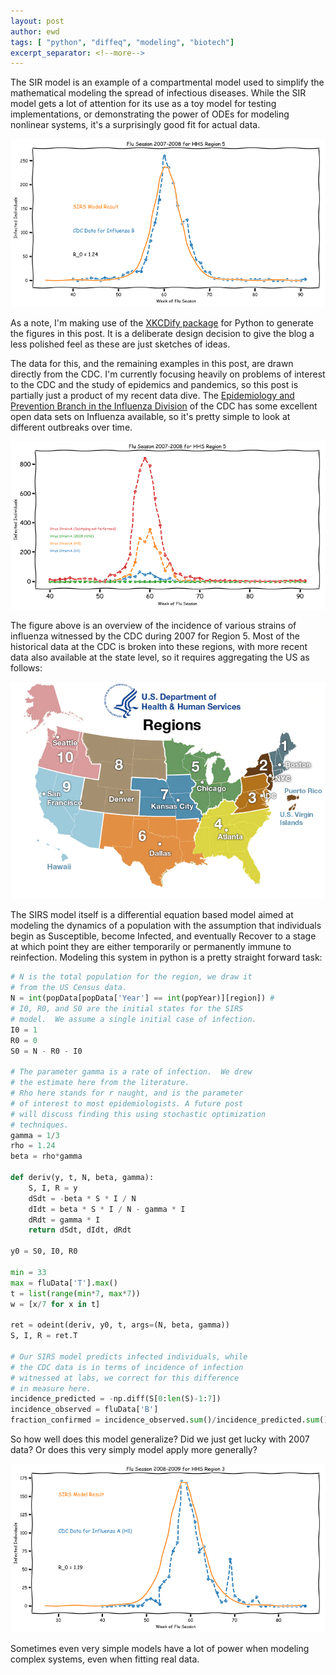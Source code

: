 ```yaml
---
layout: post
author: ewd
tags: [ "python", "diffeq", "modeling", "biotech"]
excerpt_separator: <!--more-->
---
```


The SIR model is an example of a compartmental model used to simplify the mathematical modeling the spread of infectious diseases.  While the SIR model gets a lot of attention for its use as a toy model for testing implementations, or demonstrating the power of ODEs for modeling nonlinear systems, it's a surprisingly good fit for actual data.

![SIRS Model for epidemiology of Influenza B in 2007](/assets/images/2007-Influenza-B-Prediction.png)

<!--more-->

As a note, I'm making use of the [XKCDify package](http://jakevdp.github.io/blog/2012/10/07/xkcd-style-plots-in-matplotlib/) for Python to generate the figures in this post.  It is a deliberate design decision to give the blog a less polished feel as these are just sketches of ideas.

The data for this, and the remaining examples in this post, are drawn directly from the CDC.  I'm currently focusing heavily on problems of interest to the CDC and the study of epidemics and pandemics, so this post is partially just a product of my recent data dive.  The [Epidemiology and Prevention Branch in the Influenza Division](https://www.cdc.gov/flu/weekly/overview.htm) of the CDC has some excellent open data sets on Influenza available, so it's pretty simple to look at different outbreaks over time.

![Overview of the 2007 Influenza Outbreak in Region 5](/assets/images/2007-Influenza-B-Overview.png)

The figure above is an overview of the incidence of various strains of influenza witnessed by the CDC during 2007 for Region 5.  Most of the historical data at the CDC is broken into these regions, with more recent data also available at the state level, so it requires aggregating the US as follows:

![Region map as defined by HHS](/assets/images/regionsmap.jpg)

The SIRS model itself is a differential equation based model aimed at modeling the dynamics of a population with the assumption that individuals begin as Susceptible, become Infected, and eventually Recover to a stage at which point they are either temporarily or permanently immune to reinfection.  Modeling this system in python is a pretty straight forward task:

```python
# N is the total population for the region, we draw it
# from the US Census data.
N = int(popData[popData['Year'] == int(popYear)][region]) #
# I0, R0, and S0 are the initial states for the SIRS
# model.  We assume a single initial case of infection.
I0 = 1
R0 = 0
S0 = N - R0 - I0

# The parameter gamma is a rate of infection.  We drew
# the estimate here from the literature.
# Rho here stands for r naught, and is the parameter
# of interest to most epidemiologists. A future post
# will discuss finding this using stochastic optimization
# techniques.
gamma = 1/3
rho = 1.24
beta = rho*gamma

def deriv(y, t, N, beta, gamma):
    S, I, R = y
    dSdt = -beta * S * I / N
    dIdt = beta * S * I / N - gamma * I
    dRdt = gamma * I
    return dSdt, dIdt, dRdt

y0 = S0, I0, R0

min = 33
max = fluData['T'].max()
t = list(range(min*7, max*7))
w = [x/7 for x in t]

ret = odeint(deriv, y0, t, args=(N, beta, gamma))
S, I, R = ret.T

# Our SIRS model predicts infected individuals, while
# the CDC data is in terms of incidence of infection
# witnessed at labs, we correct for this difference
# in measure here.
incidence_predicted = -np.diff(S[0:len(S)-1:7])
incidence_observed = fluData['B']
fraction_confirmed = incidence_observed.sum()/incidence_predicted.sum()
```

So how well does this model generalize?  Did we just get lucky with 2007 data?  Or does this very simply model apply more generally?

![2008 Influenza A Predictions from SIRS](/assets/images/2008-Influenza-A-Prediction.png)

Sometimes even very simple models have a lot of power when modeling complex systems, even when fitting real data.
